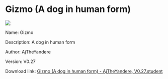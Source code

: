# Gizmo (A dog in human form)

<img src = "https://raw.githubusercontent.com/Arbiter1223/Koukou-Gurashi-Custom-Students/master/Students/Files/Gizmo%20(A%20dog%20in%20human%20form).png">

Name: Gizmo

Description: A dog in human form

Author: AjTheYandere

Version: V0.27

Download link: <a href="https://raw.githubusercontent.com/Arbiter1223/Koukou-Gurashi-Custom-Students/master/Students/Files/Gizmo%20(A%20dog%20in%20human%20form)%20-%20AjTheYandere%2C%20V0.27.student">Gizmo (A dog in human form) - AjTheYandere, V0.27.student</a>
